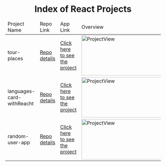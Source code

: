 <p align="center"> 
  
<h1 align="center">Index of React Projects</h1>

</p>

<table>
    <thead>
        <tr>
            <td>Project Name</td>
            <td>Repo Link</td>
            <td>App Link</td>
            <td>Overview</td>
        </tr>
    </thead>
    <tbody> 
        <tr>
            <td> tour-places </td>
            <td><a href="https://github.com/BedirhanTalhaKuzucu/tour-places" target="_blank">Repo details</a></td>
            <td><a href="https://tour-places-with-react.netlify.app/">Click here to see the project</a></td>
            <td><img style="width:500px;" src="./gifs/NewsReact.gif" alt="ProjectView" height=130></td> 
        </tr>
        <tr>
            <td> languages-card-withReacht </td>
            <td><a href="https://github.com/BedirhanTalhaKuzucu/languages-card-withReacht" target="_blank">Repo details</a></td>
            <td><a href="https://languages-card-withreacht.netlify.app/">Click here to see the project</a></td>
            <td><img style="width:500px;" src="./gifs/NewsReact.gif" alt="ProjectView" height=130></td> 
        </tr>
        <tr>
            <td> random-user-app </td>
            <td><a href="https://github.com/BedirhanTalhaKuzucu/random-user-app" target="_blank">Repo details</a></td>
            <td><a href="https://random-user-app-withreact.netlify.app/">Click here to see the project</a></td>
            <td><img style="width:500px;" src="./gifs/NewsReact.gif" alt="ProjectView" height=130></td> 
        </tr>
        
</tbody>
</table>
